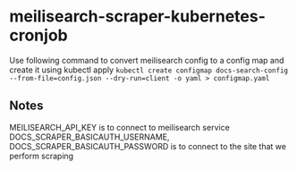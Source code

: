 # meilisearch-scraper-kubernetes-cronjob

Use following command to convert meilisearch config to a config map and create it using kubectl apply
`kubectl create configmap docs-search-config --from-file=config.json --dry-run=client -o yaml > configmap.yaml`

## Notes
MEILISEARCH_API_KEY is to connect to meilisearch service
DOCS_SCRAPER_BASICAUTH_USERNAME, DOCS_SCRAPER_BASICAUTH_PASSWORD is to connect to the site that we perform scraping


